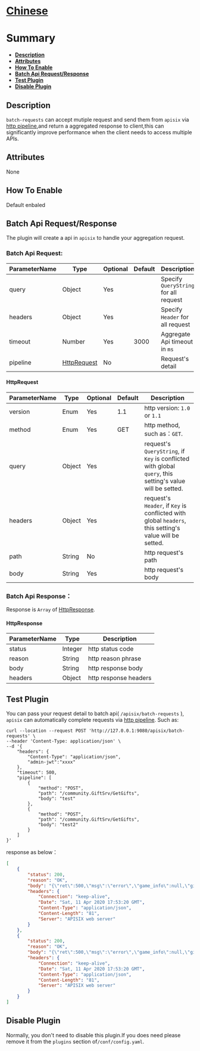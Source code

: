 <!--
#
# Licensed to the Apache Software Foundation (ASF) under one or more
# contributor license agreements.  See the NOTICE file distributed with
# this work for additional information regarding copyright ownership.
# The ASF licenses this file to You under the Apache License, Version 2.0
# (the "License"); you may not use this file except in compliance with
# the License.  You may obtain a copy of the License at
#
#     http://www.apache.org/licenses/LICENSE-2.0
#
# Unless required by applicable law or agreed to in writing, software
# distributed under the License is distributed on an "AS IS" BASIS,
# WITHOUT WARRANTIES OR CONDITIONS OF ANY KIND, either express or implied.
# See the License for the specific language governing permissions and
# limitations under the License.
#
-->

# [Chinese](batch-requests-cn.md)

# Summary

- [**Description**](#Description)
- [**Attributes**](#Attributes)
- [**How To Enable**](#how-to-Enable)
- [**Batch Api Request/Response**](#batch-api-request/response)
- [**Test Plugin**](#test-plugin)
- [**Disable Plugin**](#disable-plugin)

## Description

`batch-requests` can accept mutiple request and send them from `apisix` via [http pipeline](https://en.wikipedia.org/wiki/HTTP_pipelining),and return a aggregated response to client,this can significantly improve performance when the client needs to access multiple APIs.

## Attributes

None

## How To Enable

Default enbaled

## Batch Api Request/Response
The plugin will create a api in `apisix` to handle your aggregation request.

### Batch Api Request:

| ParameterName | Type | Optional | Default | Description |
| --- | --- | --- | --- | --- |
| query | Object | Yes | | Specify `QueryString` for all request |
| headers | Object | Yes | | Specify `Header` for all request |
| timeout | Number | Yes | 3000 | Aggregate Api timeout in `ms` |
| pipeline | [HttpRequest](#Request) | No | | Request's detail |

#### HttpRequest
| ParameterName | Type | Optional | Default | Description |
| --- | --- | --- | --- | --- |
| version | Enum | Yes | 1.1 | http version: `1.0` or `1.1` |
| method | Enum | Yes | GET | http method, such as：`GET`. |
| query | Object | Yes | | request's `QueryString`, if `Key` is conflicted with global `query`, this setting's value will be setted.|
| headers | Object | Yes | | request's `Header`, if `Key` is conflicted with global `headers`, this setting's value will be setted.|
| path | String | No | | http request's path |
| body | String | Yes | | http request's body |

### Batch Api Response：
Response is `Array` of [HttpResponse](#HttpResponse).

#### HttpResponse
| ParameterName | Type | Description |
| --- | --- | --- |
| status | Integer | http status code |
| reason | String | http reason phrase |
| body | String | http response body |
| headers | Object | http response headers |

## Test Plugin

You can pass your request detail to batch api( `/apisix/batch-requests` ), `apisix` can automatically complete requests via [http pipeline](https://en.wikipedia.org/wiki/HTTP_pipelining). Such as:
```shell
curl --location --request POST 'http://127.0.0.1:9080/apisix/batch-requests' \
--header 'Content-Type: application/json' \
--d '{
    "headers": {
        "Content-Type": "application/json",
        "admin-jwt":"xxxx"
    },
    "timeout": 500,
    "pipeline": [
        {
            "method": "POST",
            "path": "/community.GiftSrv/GetGifts",
            "body": "test"
        },
        {
            "method": "POST",
            "path": "/community.GiftSrv/GetGifts",
            "body": "test2"
        }
    ]
}'
```

response as below：
```json
[
    {
        "status": 200,
        "reason": "OK",
        "body": "{\"ret\":500,\"msg\":\"error\",\"game_info\":null,\"gift\":[],\"to_gets\":0,\"get_all_msg\":\"\"}",
        "headers": {
            "Connection": "keep-alive",
            "Date": "Sat, 11 Apr 2020 17:53:20 GMT",
            "Content-Type": "application/json",
            "Content-Length": "81",
            "Server": "APISIX web server"
        }
    },
    {
        "status": 200,
        "reason": "OK",
        "body": "{\"ret\":500,\"msg\":\"error\",\"game_info\":null,\"gift\":[],\"to_gets\":0,\"get_all_msg\":\"\"}",
        "headers": {
            "Connection": "keep-alive",
            "Date": "Sat, 11 Apr 2020 17:53:20 GMT",
            "Content-Type": "application/json",
            "Content-Length": "81",
            "Server": "APISIX web server"
        }
    }
]
```

## Disable Plugin

Normally, you don't need to disable this plugin.If you does need please remove it from the `plugins` section of`/conf/config.yaml`.
